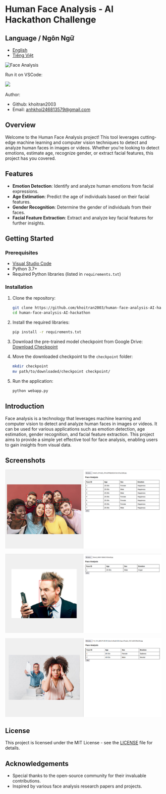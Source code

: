 # Human Face Analysis - AI Hackathon Challenge

## Language / Ngôn Ngữ

- [English](README.md)
- [Tiếng Việt](README-vi.md)


![Face Analysis](https://encrypted-tbn0.gstatic.com/images?q=tbn:ANd9GcQhHJnSMXcxrEpTLsPA25PAnwiLar6cHYUk6Q&s)

Run it on VSCode:

<a href="https://code.visualstudio.com/download">
<img src= "https://img.shields.io/badge/VSCode-0078D4?style=for-the-badge&logo=visual%20studio%20code&logoColor=white" width=80>
</a>

Author:
- Github: khoitran2003
- Email: anhkhoi246813579@gmail.com

## Overview

Welcome to the Human Face Analysis project! This tool leverages cutting-edge machine learning and computer vision techniques to detect and analyze human faces in images or videos. Whether you're looking to detect emotions, estimate age, recognize gender, or extract facial features, this project has you covered.

## Features

- **Emotion Detection**: Identify and analyze human emotions from facial expressions.
- **Age Estimation**: Predict the age of individuals based on their facial features.
- **Gender Recognition**: Determine the gender of individuals from their faces.
- **Facial Feature Extraction**: Extract and analyze key facial features for further insights.

## Getting Started

### Prerequisites

- [Visual Studio Code](https://code.visualstudio.com/download)
- Python 3.7+
- Required Python libraries (listed in `requirements.txt`)

### Installation

1. Clone the repository:
    ```bash
    git clone https://github.com/khoitran2003/human-face-analysis-AI-hackathon.git
    cd human-face-analysis-AI-hackathon
    ```

2. Install the required libraries:
    ```bash
    pip install -r requirements.txt
    ```

3. Download the pre-trained model checkpoint from Google Drive:
    [Download Checkpoint](https://drive.google.com/drive/folders/1k4I3GpkyRc3aXlhbPcJNlIBsyPUWZND1?usp=sharing)

4. Move the downloaded checkpoint to the `checkpoint` folder:
    ```bash
    mkdir checkpoint
    mv path/to/downloaded/checkpoint checkpoint/
    ```

5. Run the application:
    ```bash
    python webapp.py
    ```


## Introduction

Face analysis is a technology that leverages machine learning and computer vision to detect and analyze human faces in images or videos. It can be used for various applications such as emotion detection, age estimation, gender recognition, and facial feature extraction. This project aims to provide a simple yet effective tool for face analysis, enabling users to gain insights from visual data.


## Screenshots

![image](results/Screenshot%20from%202024-09-15%2020-06-14.png)

![image](results/Screenshot%20from%202024-09-15%2020-07-13.png)

![image](results/Screenshot%20from%202024-09-15%2020-26-43.png)


## License

This project is licensed under the MIT License - see the [LICENSE](LICENSE) file for details.

## Acknowledgements

- Special thanks to the open-source community for their invaluable contributions.
- Inspired by various face analysis research papers and projects.
